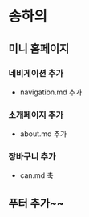 # 송하의 
## 미니 홈페이지


### 네비게이션 추가
- navigation.md 추가

### 소개페이지 추가
- about.md 추가

### 장바구니 추가
- can.md 축

## 푸터 추가~~
